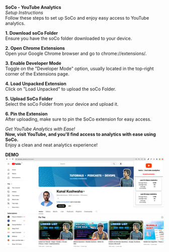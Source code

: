 **SoCo - YouTube Analytics**
<br>
*Setup Instructions*
<br>
Follow these steps to set up SoCo and enjoy easy access to YouTube analytics.

**1. Download soCo Folder**
<br>
Ensure you have the soCo folder downloaded to your device.

**2. Open Chrome Extensions**
<br>
Open your Google Chrome browser and go to chrome://extensions/.

**3. Enable Developer Mode**
<br>
Toggle on the "Developer Mode" option, usually located in the top-right corner of the Extensions page.

**4. Load Unpacked Extension**
<br>
Click on "Load Unpacked" to upload the soCo Folder.

**5. Upload SoCo Folder**
<br>
Select the soCo Folder from your device and upload it.

**6. Pin the Extension**
<br>
After uploading, make sure to pin the SoCo extension for easy access.

*Get YouTube Analytics with Ease!*
<br>
**Now, visit YouTube, and you'll find access to analytics with ease using SoCo.**
<br>
Enjoy a clean and neat analytics experience!

**DEMO**
![Alt text](sample.png)

